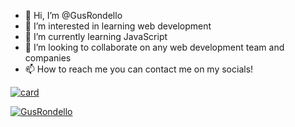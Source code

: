 - 👋 Hi, I’m @GusRondello
- 👀 I’m interested in learning web development
- 🌱 I’m currently learning JavaScript
- 💞️ I’m looking to collaborate on any web development team and companies
- 📫 How to reach me you can contact me on my socials!


[![card](https://github-readme-stats.vercel.app/api?username=GusRondello&theme=dark)](https://github.com/GusRondello/)

[![GusRondello](https://github-readme-stats.vercel.app/api/top-langs/?username=GusRondello&hide=html&layout=compact&theme=dark)](https://github.com/GusRondello/)
